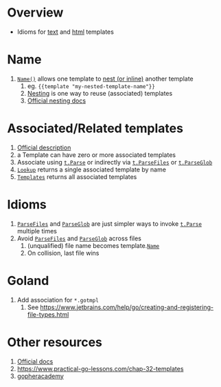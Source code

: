 # Overview
- Idioms for [text](https://pkg.go.dev/text/template) and [html](https://pkg.go.dev/html/template) templates

# Name
1. [`Name()`](https://pkg.go.dev/text/template#Template.Name) allows one template to [nest (or inline)](https://pkg.go.dev/text/template#hdr-Nested_template_definitions) another template
    1. eg. `{{template "my-nested-template-name"}}`
    1. [Nesting](https://pkg.go.dev/text/template#hdr-Nested_template_definitions) is one way to reuse (associated) templates
    1. [Official nesting docs](https://pkg.go.dev/text/template#hdr-Nested_template_definitions)

# Associated/Related templates
1. [Official description](https://pkg.go.dev/text/template#hdr-Associated_templates)
1. a Template can have zero or more associated templates
1. Associate using [`t.Parse`]() or indirectly via [`t.ParseFiles`](https://pkg.go.dev/text/template#Template.ParseFiles) or [`t.ParseGlob`](https://pkg.go.dev/text/template#Template.ParseGlob)
1. [`Lookup`](https://pkg.go.dev/html/template#Template.Lookup) returns a single associated template by name
1. [`Templates`](https://pkg.go.dev/html/template#Template.Templates) returns all associated templates


# Idioms
1. [`ParseFiles`](https://pkg.go.dev/text/template#Template.ParseFiles) and [`ParseGlob`](https://pkg.go.dev/text/template#Template.ParseGlob) are just simpler ways to invoke [`t.Parse`](https://pkg.go.dev/text/template#Template.Parse) multiple times
1. Avoid [`ParseFiles`](https://pkg.go.dev/text/template#Template.ParseFiles) and [`ParseGlob`](https://pkg.go.dev/text/template#Template.ParseGlob) across files
    1. (unqualified) file name becomes template.[`Name`](https://pkg.go.dev/text/template#Template.Name)
    1. On collision, last file wins


# Goland
1. Add association for `*.gotmpl`
    1. See https://www.jetbrains.com/help/go/creating-and-registering-file-types.html


# Other resources
1. [Official docs](https://pkg.go.dev/text/template)
1. https://www.practical-go-lessons.com/chap-32-templates
1. [gopheracademy](https://blog.gopheracademy.com/advent-2017/using-go-templates/)
